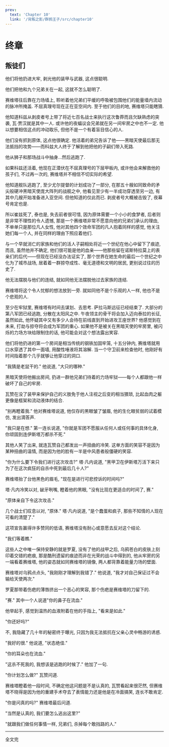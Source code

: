 ```yaml
---
prev:
  text: 'Chapter 10'
  link: '/背叛之影/群鸦王子/src/chapter10'
---
```


# 终章

## 叛徒们

他们将他扔进大牢, 剥光他的装甲与武器, 这点很聪明.

他们把他和九个兄弟关在一起, 这就不怎么聪明了.

赛维塔往后靠在力场墙上, 聆听着他兄弟们平缓的呼吸被包围他们的能量墙内流动的脉冲所掩盖. 不屈真理号现在正在亚空间内. 至于他们的目的地, 赛维塔只能瞎猜.

他知道科兹从剥皮者号上带了将近七百名战士来执行这次鲁莽而且欠缺熟虑的突袭, 瓦‧贾汉就是其中一人. 或许他的夜蝠议会兄弟就在另一间牢房之中也不一定. 他以想要相信这点的冲动取乐, 但他不是一个有着盲目信心的人.

他们没有抓到原体, 这点他很确定. 他活着的弟兄告诉了他——黑暗天使最后那无法抵挡的攻势——而科兹大人终于了解到他把他的子嗣们带入死路.

他从狮子和那场战斗中抽身…然后逃跑了.

如果科兹还活着, 他现在正潜伏在不屈真理号的下层甲板内, 或许他会来解救他的孩子们, 不过再一次的, 赛维塔并不相信不切实际的希望.

他知道舰队逃跑了, 至少尤尔提督的计划成功了一部分, 在那五十艘如同致命的矛尖般硬冲黑暗天使庞大阵列的战舰之中, 他看见至少有一半成功穿透至另一边, 有其中几艘开始准备进入亚空间. 但他知道的仅此而已. 剥皮者号大概被击毁了, 夜幕号肯定也是.

所以崔兹死了, 泰也是, 失去前者很可惜, 因为原体需要一个小小的食梦者, 后者则是非常不理性的令人遗憾, 那是一个赛维塔非常不愿意向他的兄弟们承认的理由, 不单单只是那位凡人女性, 他对其他四个效命军团的凡人抱着同样的感觉, 他关注她们每一个人, 并在同样的理由下照应着他们.

与一个早就消亡的家族和他们的活人子嗣相处将近一个世纪在他心中留下了痕迹, 而且, 虽然他并不确定, 他们很可能是他的血亲——他那些留在诺斯特拉莫上的表亲们的后代——但现在已经没办法证实了, 那个世界在她生命的最后一个世纪之中化为了城市战场, 居着着一群掠夺成性、毫无道德和文明的居民, 更别说过往的历史了.

他无法摆脱与他们的连结, 就如同他无法摆脱他过去家族的连结.

赛维塔将这个令人忧郁的想法放到一旁. 就如同他不是个乐观的人一样, 他也不是个悲观的人.

至少在牢狱里, 赛维塔有时间去谋划、去思考. 萨拉马斯远征已经结束了. 大部分的第八军团已经逃跑, 分散在太阳风之中. 午夜领主的骨干将会加入迈向泰拉的长征, 虽然如此, 他怀疑其中又有多少人会待在前线直到开始进攻王座世界? 他感觉到在未来, 打劫与掠夺将会成为军团的重心. 如果他不是被关在黑暗天使的牢房里, 被闪烁的力场方块给限制住的话, 他可能会对这个想法露出笑容.

他们将他扔进的第一个房间是相当传统的钢铁加固牢笼, 十五分钟内, 赛维塔就用口水穿透了其中一面墙, 用酸性唾液将其溶解. 当一个守卫前来检查他时, 他刚好有时间指着那个几乎就够让他穿过的洞口.

"我猜是老鼠干的." 他说道, "大只的哪种."

黑暗天使将他搬出房间, 扔进一群他兄弟们待着的力场牢狱——每个人都跟他一样破坏了自己的牢房.

瓦赞在没了装甲来保护自己的义肢免于他人注视之后变的相当猥琐, 比起血肉之躯更像是框架和流动液体的结合.

"别再瞪着我." 他对赛维塔说道, 他仅存的黑眼皱了皱眉, 他的生化眼贫弱的试着模仿, 发出滴答声.

"我只是在想." 第一连长说道, "你就是军团不愿服从任何人或任何事的具体化身, 你顽固到连伊斯塔万都杀不死."

其他人笑了出来, 就连瓦赞自己都发出一声扭曲的冷笑. 这单方面的笑容不是因为某种扭曲的温情, 而是因为他的脸有一半是中风患者般僵硬的笑容.

"你为什么要下令我们进行这次攻击?" 塔‧凡内说道, "黑甲卫在伊斯塔万活下来只为了在这次疯狂的自杀中死到最后几十人?"

赛维塔抬了台他黑色的眉毛, "现在是进行可悲控诉的时间吗?"

塔‧凡内冷笑以对, 龇牙咧嘴, 瞪着他的黑眼, "没有比现在更适合的时间了, 赛."

"原体亲自下令这次攻击."

几个战士们叹息以对, "原体." 塔‧凡内说道, "是个蠢蛋和疯子, 那些不知情的人现在可看的清楚了."

这项宣告赢得许多赞同的低语, 赛维塔没有耐心或意愿去反对这个结论.

"我们等着瞧."

这些人之中唯一保持安静的就是罗夏, 没有了他的战甲之后, 乌鸦苍白的皮肤上刻印着交错的疤痕, 那是酷刑遗留的痕迹而非在光荣的战斗中得到的, 他从牢房的另一端看着赛维塔, 他的姿态就如同赛维塔的镜像, 两人都背靠着能量力场的壁面.

赛维塔对乌鸦点点头, "我刚刚才理解到我错了." 他说道, "我才对自己保证过不会输给天使两次."

罗夏那带着伤疤的薄唇挤出一个恶心的笑容, 那个伤疤是赛维塔的刀留下的.

"赛." 其中一个人说道"你的鼻子在流血."

他举起手, 感觉到温热的血液附着在他的手指上, "看来是如此."

"你还好吗?"

不, 我隐藏了几十年的秘密终于曝光, 只因为我无法抵抗在父亲心灵中畅游的诱惑.

"我好的很." 他说道, "状态绝佳."

"你的耳朵也在流血."

"这杀不死我的, 我想该是逃跑的时候了." 他加了一句.

"你计划怎么做?" 瓦赞问道.

赛维塔瞪着他一段时间, 不确定他这问题是不是认真的, 瓦赞看起来很茫然, 但赛维塔不晓得是因为他的重建手术夺去了表情能力还是他是在冷面搞笑, 连长不敢肯定.

"你是问真的吗?" 赛维塔最后问道.

"当然是认真的, 我们要怎么逃出这里?"

"就跟我们做任何事情一样, 兄弟们, 杀掉每个敢挡路的人."

--------

全文完
